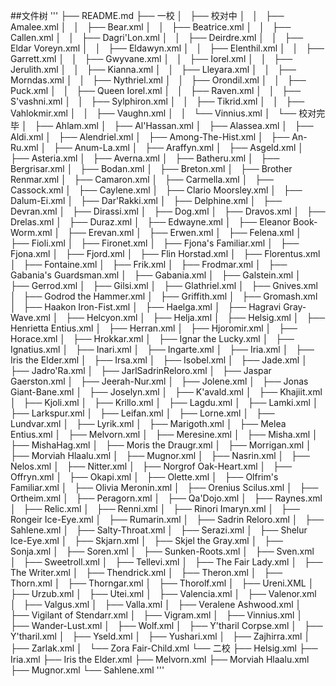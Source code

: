 ##文件树
'''
├── README.md
├── 一校
│   ├── 校对中
│   │   ├── Amalee.xml
│   │   ├── Bear.xml
│   │   ├── Beatrice.xml
│   │   ├── Callen.xml
│   │   ├── Dagri'Lon.xml
│   │   ├── Deirdre.xml
│   │   ├── Eldar Voreyn.xml
│   │   ├── Eldawyn.xml
│   │   ├── Elenthil.xml
│   │   ├── Garrett.xml
│   │   ├── Gwyvane.xml
│   │   ├── Iorel.xml
│   │   ├── Jerulith.xml
│   │   ├── Kianna.xml
│   │   ├── Lleyara.xml
│   │   ├── Morndas.xml
│   │   ├── Nythriel.xml
│   │   ├── Orondil.xml
│   │   ├── Puck.xml
│   │   ├── Queen Iorel.xml
│   │   ├── Raven.xml
│   │   ├── S'vashni.xml
│   │   ├── Sylphiron.xml
│   │   ├── Tikrid.xml
│   │   ├── Vahlokmir.xml
│   │   ├── Vaughn.xml
│   │   └── Vinnius.xml
│   └── 校对完毕
│       ├── Ahlam.xml
│       ├── Al'Hassan.xml
│       ├── Alassea.xml
│       ├── Aldi.xml
│       ├── Alendriel.xml
│       ├── Among-The-Hist.xml
│       ├── An-Ru.xml
│       ├── Anum-La.xml
│       ├── Araffyn.xml
│       ├── Asgeld.xml
│       ├── Asteria.xml
│       ├── Averna.xml
│       ├── Batheru.xml
│       ├── Bergrisar.xml
│       ├── Bodan.xml
│       ├── Breton.xml
│       ├── Brother Renmar.xml
│       ├── Camaron.xml
│       ├── Carmella.xml
│       ├── Cassock.xml
│       ├── Caylene.xml
│       ├── Clario Moorsley.xml
│       ├── Dalum-Ei.xml
│       ├── Dar'Rakki.xml
│       ├── Delphine.xml
│       ├── Devran.xml
│       ├── Dirassi.xml
│       ├── Dog.xml
│       ├── Dravos.xml
│       ├── Drelas.xml
│       ├── Duraz.xml
│       ├── Edwayne.xml
│       ├── Eleanor Book-Worm.xml
│       ├── Erevan.xml
│       ├── Erwen.xml
│       ├── Felena.xml
│       ├── Fioli.xml
│       ├── Fironet.xml
│       ├── Fjona's Familiar.xml
│       ├── Fjona.xml
│       ├── Fjord.xml
│       ├── Flin Horstad.xml
│       ├── Florentus.xml
│       ├── Fontaine.xml
│       ├── Frik.xml
│       ├── Frodmar.xml
│       ├── Gabania's Guardsman.xml
│       ├── Gabania.xml
│       ├── Galstein.xml
│       ├── Gerrod.xml
│       ├── Gilsi.xml
│       ├── Glathriel.xml
│       ├── Gnives.xml
│       ├── Godrod the Hammer.xml
│       ├── Griffith.xml
│       ├── Gromash.xml
│       ├── Haakon Iron-Fist.xml
│       ├── Haelga.xml
│       ├── Hagravi Gray-Wave.xml
│       ├── Helcyon.xml
│       ├── Helja.xml
│       ├── Helsig.xml
│       ├── Henrietta Entius.xml
│       ├── Herran.xml
│       ├── Hjoromir.xml
│       ├── Horace.xml
│       ├── Hrokkar.xml
│       ├── Ignar the Lucky.xml
│       ├── Ignatius.xml
│       ├── Inari.xml
│       ├── Ingarte.xml
│       ├── Iria.xml
│       ├── Iris the Elder.xml
│       ├── Irsa.xml
│       ├── Isobel.xml
│       ├── Jade.xml
│       ├── Jadro'Ra.xml
│       ├── JarlSadrinReloro.xml
│       ├── Jaspar Gaerston.xml
│       ├── Jeerah-Nur.xml
│       ├── Jolene.xml
│       ├── Jonas Giant-Bane.xml
│       ├── Joselyn.xml
│       ├── K'avald.xml
│       ├── Khajiit.xml
│       ├── Kjoli.xml
│       ├── Krillo.xml
│       ├── Lagdu.xml
│       ├── Lamki.xml
│       ├── Larkspur.xml
│       ├── Leifan.xml
│       ├── Lorne.xml
│       ├── Lundvar.xml
│       ├── Lyrik.xml
│       ├── Marigoth.xml
│       ├── Melea Entius.xml
│       ├── Melvorn.xml
│       ├── Meresine.xml
│       ├── Misha.xml
│       ├── MishaHag.xml
│       ├── Moris the Draugr.xml
│       ├── Morrigan.xml
│       ├── Morviah Hlaalu.xml
│       ├── Mugnor.xml
│       ├── Nasrin.xml
│       ├── Nelos.xml
│       ├── Nitter.xml
│       ├── Norgrof Oak-Heart.xml
│       ├── Offryn.xml
│       ├── Okapi.xml
│       ├── Olette.xml
│       ├── Olfrim's Familiar.xml
│       ├── Olivia Meronin.xml
│       ├── Orenius Scilus.xml
│       ├── Ortheim.xml
│       ├── Peragorn.xml
│       ├── Qa'Dojo.xml
│       ├── Raynes.xml
│       ├── Relic.xml
│       ├── Renni.xml
│       ├── Rinori Imaryn.xml
│       ├── Rongeir Ice-Eye.xml
│       ├── Rumarin.xml
│       ├── Sadrin Reloro.xml
│       ├── Sahlene.xml
│       ├── Salty-Throat.xml
│       ├── Serazi.xml
│       ├── Shelur Ice-Eye.xml
│       ├── Skjarn.xml
│       ├── Skjel the Gray.xml
│       ├── Sonja.xml
│       ├── Soren.xml
│       ├── Sunken-Roots.xml
│       ├── Sven.xml
│       ├── Sweetroll.xml
│       ├── Tellevi.xml
│       ├── The Fair Lady.xml
│       ├── The Writer.xml
│       ├── Thendrick.xml
│       ├── Theron.xml
│       ├── Thorn.xml
│       ├── Thorngar.xml
│       ├── Thorolf.xml
│       ├── Ureni.XML
│       ├── Urzub.xml
│       ├── Utei.xml
│       ├── Valencia.xml
│       ├── Valenor.xml
│       ├── Valgus.xml
│       ├── Valla.xml
│       ├── Veralene Ashwood.xml
│       ├── Vigilant of Stendarr.xml
│       ├── Vigram.xml
│       ├── Vinnius.xml
│       ├── Wander-Lust.xml
│       ├── Wolf.xml
│       ├── Y'tharil Corpse.xml
│       ├── Y'tharil.xml
│       ├── Yseld.xml
│       ├── Yushari.xml
│       ├── Zajhirra.xml
│       ├── Zarlak.xml
│       └── Zora Fair-Child.xml
└── 二校
    ├── Helsig.xml
    ├── Iria.xml
    ├── Iris the Elder.xml
    ├── Melvorn.xml
    ├── Morviah Hlaalu.xml
    ├── Mugnor.xml
    └── Sahlene.xml
'''  
